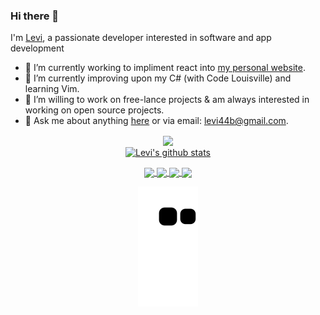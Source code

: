 ### Hi there 👋

I'm [Levi](https://Levi-B4.github.io), a passionate developer interested in software and app development
- 🔭 I’m currently working to impliment react into [my personal website](https://Levi-B4.github.io).
- 🌱 I’m currently improving upon my C# (with Code Louisville) and learning Vim.
- 👯 I’m willing to work on free-lance projects & am always interested in working on open source projects.
- 💬 Ask me about anything [here](https://github.com/Levi-B4/Levi-B4/issues) or via email: [levi44b@gmail.com](mailto:levi44b@gmail.com).

<!---
<p align="center">
  <a href="https://www.linkedin.com/in/*entername*/">
    <img src="https://img.shields.io/badge/-LinkedIn-blue?style=flat-square&logo=Linkedin&logoColor=white&link=https://www.linkedin.com/in/*entername/"/>
  </a>
  <a href="https://www.linkedin.com/in/*entername*/">
    <img src="https://hits.seeyoufarm.com/api/count/incr/badge.svg?url=https://github.com/Levi-B4&count_bg=%236BE3D4&title_bg=%23555555&icon=&icon_color=%23E7E7E7&title=Profile-Visits&edge_flat=false"/>
  </a>
</p>
-->

<div align="center">
  <a href="https://github.com/Levi-B4/github-readme-stats">
    <img align="center" src="https://github-readme-stats.vercel.app/api/top-langs/?username=Levi-B4&layout=compact&langs_count=8&exclude_repo=refactored-telegram&theme=radical"/>
  </a>

<div align="center"><!---delete this once Linkedin is addded-->
  <a href="https://github.com/Levi-B4/github-readme-stats">
  <img align="center" src="https://github-readme-stats.vercel.app/api?username=Levi-B4&show_icons=true&include_all_commits=true&count_private=true&theme=aura" alt="Levi's github stats"/></center>
  </a>
</div>

<p align="center">
     <a href="https://github.com/Levi-B4/Client-Organizer">
          <img align="center" src="https://github-readme-stats.vercel.app/api/pin/?username=Levi-B4&repo=Client-Organizer&theme=aura" />
     </a>
     <a href="https://github.com/Levi-B4/DirectoryOrganizer">
          <img align="center" src="https://github-readme-stats.vercel.app/api/pin/?username=Levi-B4&repo=DirectoryOrganizer&theme=aura" />
     </a>
     <a href="https://github.com/Levi-B4/Framer">
          <img align="center" src="https://github-readme-stats.vercel.app/api/pin/?username=Levi-B4&repo=Framer&theme=aura" />
     </a>
     <a href="https://github.com/Levi-B4/RTS-Game-Handler">
          <img align="center" src="https://github-readme-stats.vercel.app/api/pin/?username=Levi-B4&repo=RTS-Game-Handler&theme=aura" />
     </a> 
</p>

![snake animation](https://github.com/Levi-B4/Levi-B4/blob/output/github-contribution-grid-snake2.svg)
